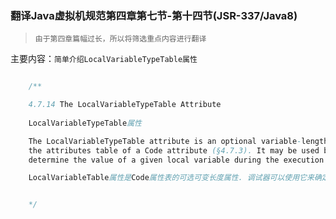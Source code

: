 ### 翻译Java虚拟机规范第四章第七节-第十四节(JSR-337/Java8)

> `由于第四章篇幅过长，所以将筛选重点内容进行翻译`

主要内容：`简单介绍LocalVariableTypeTable属性`


```java

    /**

    4.7.14 The LocalVariableTypeTable Attribute
    
    LocalVariableTypeTable属性

    The LocalVariableTypeTable attribute is an optional variable-length attribute in
    the attributes table of a Code attribute (§4.7.3). It may be used by debuggers to
    determine the value of a given local variable during the execution of a method.

    LocalVariableTable属性是Code属性表的可选可变长度属性. 调试器可以使用它来确定方法执行期间指定局部变量的值.


    */



```